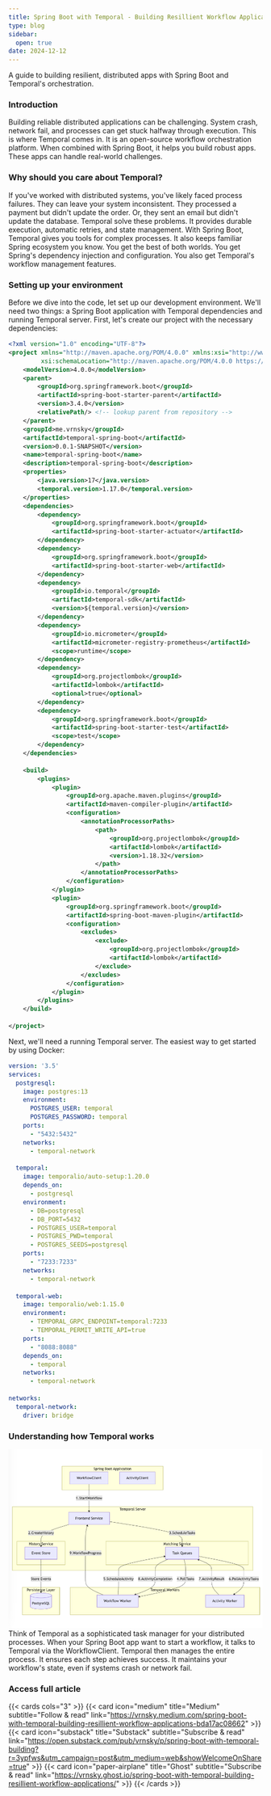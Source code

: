 ```yaml
---
title: Spring Boot with Temporal - Building Resillient Workflow Applications
type: blog
sidebar:
  open: true
date: 2024-12-12
---
```

A guide to building resilient, distributed apps with Spring Boot and Temporal's orchestration.

### Introduction
Building reliable distributed applications can be challenging. System crash, network fail, and processes 
can get stuck halfway through execution. This is where Temporal comes in. It is an open-source workflow orchestration platform.
When combined with Spring Boot, it helps you build robust apps. These apps can handle real-world challenges.

### Why should you care about Temporal?
If you've worked with distributed systems, you've likely faced process failures. They can leave your system inconsistent. 
They processed a payment but didn't update the order. Or, they sent an email but didn't update the database. 
Temporal solve these problems. It provides durable execution, automatic retries, and state management.
With Spring Boot, Temporal gives you tools for complex processes. It also keeps familiar Spring ecosystem you know.
You get the best of both worlds. You get Spring's dependency injection and configuration. You also get Temporal's workflow management features.

### Setting up your environment
Before we dive into the code, let set up our development environment. We'll need two things: a Spring Boot application with Temporal dependencies and running Temporal server.
First, let's create our project with the necessary dependencies:

```xml {filename="pom.xml"}
<?xml version="1.0" encoding="UTF-8"?>
<project xmlns="http://maven.apache.org/POM/4.0.0" xmlns:xsi="http://www.w3.org/2001/XMLSchema-instance"
         xsi:schemaLocation="http://maven.apache.org/POM/4.0.0 https://maven.apache.org/xsd/maven-4.0.0.xsd">
    <modelVersion>4.0.0</modelVersion>
    <parent>
        <groupId>org.springframework.boot</groupId>
        <artifactId>spring-boot-starter-parent</artifactId>
        <version>3.4.0</version>
        <relativePath/> <!-- lookup parent from repository -->
    </parent>
    <groupId>me.vrnsky</groupId>
    <artifactId>temporal-spring-boot</artifactId>
    <version>0.0.1-SNAPSHOT</version>
    <name>temporal-spring-boot</name>
    <description>temporal-spring-boot</description>
    <properties>
        <java.version>17</java.version>
        <temporal.version>1.17.0</temporal.version>
    </properties>
    <dependencies>
        <dependency>
            <groupId>org.springframework.boot</groupId>
            <artifactId>spring-boot-starter-actuator</artifactId>
        </dependency>
        <dependency>
            <groupId>org.springframework.boot</groupId>
            <artifactId>spring-boot-starter-web</artifactId>
        </dependency>
        <dependency>
            <groupId>io.temporal</groupId>
            <artifactId>temporal-sdk</artifactId>
            <version>${temporal.version}</version>
        </dependency>
        <dependency>
            <groupId>io.micrometer</groupId>
            <artifactId>micrometer-registry-prometheus</artifactId>
            <scope>runtime</scope>
        </dependency>
        <dependency>
            <groupId>org.projectlombok</groupId>
            <artifactId>lombok</artifactId>
            <optional>true</optional>
        </dependency>
        <dependency>
            <groupId>org.springframework.boot</groupId>
            <artifactId>spring-boot-starter-test</artifactId>
            <scope>test</scope>
        </dependency>
    </dependencies>

    <build>
        <plugins>
            <plugin>
                <groupId>org.apache.maven.plugins</groupId>
                <artifactId>maven-compiler-plugin</artifactId>
                <configuration>
                    <annotationProcessorPaths>
                        <path>
                            <groupId>org.projectlombok</groupId>
                            <artifactId>lombok</artifactId>
                            <version>1.18.32</version>
                        </path>
                    </annotationProcessorPaths>
                </configuration>
            </plugin>
            <plugin>
                <groupId>org.springframework.boot</groupId>
                <artifactId>spring-boot-maven-plugin</artifactId>
                <configuration>
                    <excludes>
                        <exclude>
                            <groupId>org.projectlombok</groupId>
                            <artifactId>lombok</artifactId>
                        </exclude>
                    </excludes>
                </configuration>
            </plugin>
        </plugins>
    </build>

</project>
```

Next, we'll need a running Temporal server. The easiest way to get started by using Docker:
```yaml {filenam="docker-compose.yml"}
version: '3.5'
services:
  postgresql:
    image: postgres:13
    environment:
      POSTGRES_USER: temporal
      POSTGRES_PASSWORD: temporal
    ports:
      - "5432:5432"
    networks:
      - temporal-network

  temporal:
    image: temporalio/auto-setup:1.20.0
    depends_on:
      - postgresql
    environment:
      - DB=postgresql
      - DB_PORT=5432
      - POSTGRES_USER=temporal
      - POSTGRES_PWD=temporal
      - POSTGRES_SEEDS=postgresql
    ports:
      - "7233:7233"
    networks:
      - temporal-network

  temporal-web:
    image: temporalio/web:1.15.0
    environment:
      - TEMPORAL_GRPC_ENDPOINT=temporal:7233
      - TEMPORAL_PERMIT_WRITE_API=true
    ports:
      - "8088:8088"
    depends_on:
      - temporal
    networks:
      - temporal-network

networks:
  temporal-network:
    driver: bridge
```

### Understanding how Temporal works
![Temporal diagram](sb-temporal-1.png)
Think of Temporal as a sophisticated task manager for your distributed processes. 
When your Spring Boot app want to start a workflow, it talks to Temporal via the WorkflowClient.
Temporal then manages the entire process. It ensures each step achieves success.
It maintains your workflow's state, even if systems crash or network fail.

### Access full article
{{< cards cols="3" >}}
{{< card icon="medium" title="Medium" subtitle="Follow & read" link="https://vrnsky.medium.com/spring-boot-with-temporal-building-resillient-workflow-applications-bda17ac08662" >}}
{{< card icon="substack" title="Substack" subtitle="Subscribe & read" link="https://open.substack.com/pub/vrnsky/p/spring-boot-with-temporal-building?r=3ypfws&utm_campaign=post&utm_medium=web&showWelcomeOnShare=true" >}}
{{< card icon="paper-airplane" title="Ghost" subtitle="Subscribe & read" link="https://vrnsky.ghost.io/spring-boot-with-temporal-building-resillient-workflow-applications/"  >}}
{{< /cards >}}